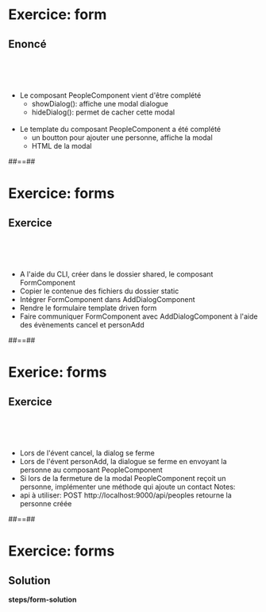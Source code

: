 <!-- .slide: class="exercice" -->
# Exercice: form
## Enoncé
<br><br><br>

- Le composant PeopleComponent vient d'être complété
    - showDialog(): affiche une modal dialogue
    - hideDialog(): permet de cacher cette modal<br><br>
- Le template du composant PeopleComponent a été complété
    - un boutton pour ajouter une personne, affiche la modal
    - HTML de la modal

##==##

<!-- .slide: class="exercice" -->
# Exercice: forms
## Exercice
<br><br><br>

- A l'aide du CLI, créer dans le dossier shared, le composant FormComponent
- Copier le contenue des fichiers du dossier static
- Intégrer FormComponent dans AddDialogComponent
- Rendre le formulaire template driven form
- Faire communiquer FormComponent avec AddDialogComponent à l'aide des évènements cancel et personAdd

##==##
<!-- .slide: class="sfeir-bg-pink exercice" -->
# Exerice: forms
## Exercice
<br><br><br>

- Lors de l'évent cancel, la dialog se ferme
- Lors de l'évent personAdd, la dialogue se ferme en envoyant la personne au composant PeopleComponent
- Si lors de la fermeture de la modal PeopleComponent reçoit un personne, implémenter une méthode qui ajoute un contact
Notes:
- api à utiliser: POST http://localhost:9000/api/peoples retourne la personne créée

##==##

<!-- .slide: class="full-center exercice" -->
# Exercice: forms
## Solution
<b>steps/form-solution</b>
